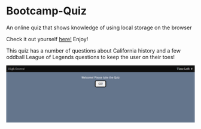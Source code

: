 # Bootcamp-Quiz
An online quiz that shows knowledge of using local storage on the browser

Check it out yourself [here!](https://isaacagonzalez.github.io/Bootcamp-Quiz/) Enjoy!

This quiz has a number of questions about California history and a few oddball League of Legends questions to keep the user on their toes!

![Sceenshot of Website](/assets/img/Screenshot%201.png)
